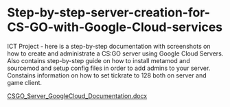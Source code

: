 # Step-by-step-server-creation-for-CS-GO-with-Google-Cloud-services
ICT Project - here is a step-by-step documentation with screenshots on how to create and administrate a CS:GO server using Google Cloud Servers.
Also contains step-by-step guide on how to install metamod and sourcemod and setup config files in order to add admins to your server.
Constains information on how to set tickrate to 128 both on server and game client.

[CSGO_Server_GoogleCloud_Documentation.docx](https://github.com/CodyAc86/Step-by-step-server-creation-for-CS-GO-with-Google-Cloud-services/files/10908752/CSGO_Server_GoogleCloud_Documentation.docx)
